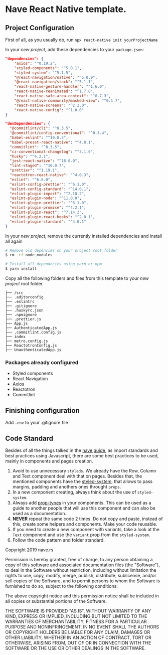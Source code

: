 # Nave React Native template.

## Project Configuration

First of all, as you usually do, run `npx react-native init yourProjectName`

In your *new project*, add these dependencies to your `package.json`:

```json
"dependencies": {
    "axios": "^0.19.2",
    "styled-components": "^5.0.1",
    "styled-system": "^5.1.5",
    "@react-navigation/native": "^5.0.9",
    "@react-navigation/stack": "^5.1.1",
    "react-native-gesture-handler": "^1.6.0",
    "react-native-reanimated": "^1.7.0",
    "react-native-safe-area-context": "^0.7.3",
    "@react-native-community/masked-view": "^0.1.7",
    "react-native-screens": "^2.2.0",
    "react-native-config": "^1.0.0"
}

"devDependencies": {
  "@commitlint/cli": "^8.3.5",
  "@commitlint/config-conventional": "^8.3.4",
  "babel-eslint": "^10.0.3",
  "babel-preset-react-native": "^4.0.1",
  "commitlint": "^8.3.5",
  "cz-conventional-changelog": "^3.1.0",
  "husky": "^4.2.1",
  "jest-react-native": "^18.0.0",
  "lint-staged": "^10.0.7",
  "prettier": "^1.19.1",
  "reactotron-react-native": "^4.0.3",
  "eslint": "^6.8.0",
  "eslint-config-prettier": "^6.1.0",
  "eslint-config-standard": "^14.0.1",
  "eslint-plugin-import": "^2.18.2",
  "eslint-plugin-node": "^11.0.0",
  "eslint-plugin-prettier": "^3.1.0",
  "eslint-plugin-promise": "^4.2.1",
  "eslint-plugin-react": "^7.14.3",
  "eslint-plugin-react-hooks": "^2.0.1",
  "eslint-plugin-standard": "^4.0.1"
}
```
In your *new project*, remove the currently installed dependencies and install all again

```bash
# Remove old depencies on your project root folder
$ rm -rf node_modules

# Install all dependecies using yarn or npm
$ yarn install
```

Copy all the following folders and files from this template to your *new project* root folder.
```
├── /src
├── .editorconfig
├── .eslintrc
├── .gitignore
├── .huskyrc.json
├── .npmignore
├── .prettier.js
├── App.js
├── AuthenticatedApp.js
├── .commitlint.config.js
├── index
├── metro.config.js
├── ReactotronConfig.js
├── UnauthenticatedApp.js
```

### Packages already configured

- Styled components
- React Navigation
- Axios
- Reactotron
- Commitlint

## Finishing configuration

Add `.env` to your .gitignore file

## Code Standard

Besides of all the things talked in the [nave guide](https://nave.gitlab.io/guides/nave/code-guide/), as import standards and best practices using Javascript, there are some best practices to be used, mainly in components and pages creation.

1. Avoid to use unnecessary `styleds`. We already have the Row, Column and Text component deal with that on pages. Besides that, the mentioned components have the [styled-system](https://styled-system.com/getting-started), that allows to pass margins, padding and anothers ones throught `props`.
2. In a new component creating, always think about the use of `styled-system`.
3. Always add [prop-types](https://github.com/facebook/prop-types) in your components. This can be used as a guide to another people that will use this component and can also be used as a documentation.
4. **NEVER** repeat the same code 2 times. Do not copy and paste, instead of this, create some helpers and components. Make your code reusable.
5. If you need to create a new component with variants, take a look at the `Text` component and use the `variant` prop from the `styled-system`.
6. Follow the code pattern and folder standard.

Copyright 2019 nave.rs

Permission is hereby granted, free of charge, to any person obtaining a copy of this software and associated documentation files (the "Software"), to deal in the Software without restriction, including without limitation the rights to use, copy, modify, merge, publish, distribute, sublicense, and/or sell copies of the Software, and to permit persons to whom the Software is furnished to do so, subject to the following conditions:

The above copyright notice and this permission notice shall be included in all copies or substantial portions of the Software.

THE SOFTWARE IS PROVIDED "AS IS", WITHOUT WARRANTY OF ANY KIND, EXPRESS OR IMPLIED, INCLUDING BUT NOT LIMITED TO THE WARRANTIES OF MERCHANTABILITY, FITNESS FOR A PARTICULAR PURPOSE AND NONINFRINGEMENT. IN NO EVENT SHALL THE AUTHORS OR COPYRIGHT HOLDERS BE LIABLE FOR ANY CLAIM, DAMAGES OR OTHER LIABILITY, WHETHER IN AN ACTION OF CONTRACT, TORT OR OTHERWISE, ARISING FROM, OUT OF OR IN CONNECTION WITH THE SOFTWARE OR THE USE OR OTHER DEALINGS IN THE SOFTWARE.
